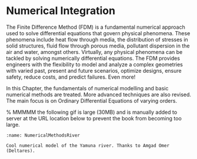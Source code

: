 # Numerical Integration

The Finite Difference Method (FDM) is a fundamental numerical approach used to solve differential equations that govern physical phenomena. These phenomena include heat flow through media, the distribution of stresses in solid structures, fluid flow through porous media, pollutant dispersion in the air and water, amongst others. Virtually, any physical phenomena can be tackled by solving numerically differential equations. The FDM provides engineers with the flexibility to model and analyze a complex geometries with varied past, present and future scenarios, optimize designs, ensure safety, reduce costs, and predict failures. Even more! 

In this Chapter, the fundamentals of numerical modelling and basic numerical methods are treated. More advanced techniques are also revised. The main focus is on Ordinary Differential Equations of varying orders. 

% MMMMM the following gif is large (30MB) and is manually added to server at the URL location below to prevent the book from becoming too large.

```{figure} https://mude.citg.tudelft.nl/fileshare/public/book-media/NumericalMethodsRiver.gif
:name: NumericalMethodsRiver

Cool numerical model of the Yamuna river. Thanks to Amgad Omer (Deltares).

```



